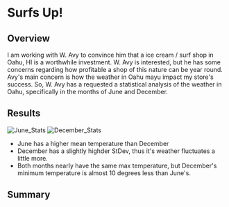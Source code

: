 # Surfs Up!
## Overview
I am working with W. Avy to convince him that a ice cream / surf shop in Oahu, HI is a worthwhile investment. W. Avy is interested, but he has some concerns regarding how profitable a shop of this nature can be year round. Avy's main concern is how the weather in Oahu mayu impact my store's success. So, W. Avy has a requested a statistical analysis of the weather in Oahu, specifically in the months of June and December.

## Results
![June_Stats](https://user-images.githubusercontent.com/99751636/166503451-67dca6a5-693f-46ff-968d-c206f71839b5.png)
![December_Stats](https://user-images.githubusercontent.com/99751636/166503463-b72d230c-3f34-4e16-b7c3-2e55526b87f0.png)

* June has a higher mean temperature than December
* December has a slightly highder StDev, thus it's weather fluctuates a little more.
* Both months nearly have the same max temperature, but December's minimum temperature is almost 10 degrees less than June's.


## Summary
